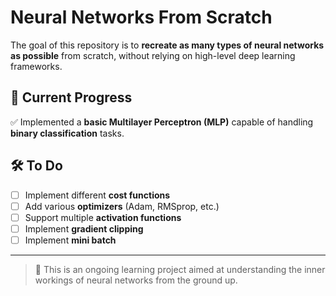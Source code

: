 # Neural Networks From Scratch

The goal of this repository is to **recreate as many types of neural networks as possible** from scratch, without relying on high-level deep learning frameworks.

## 📌 Current Progress
✅ Implemented a **basic Multilayer Perceptron (MLP)** capable of handling **binary classification** tasks.

## 🛠️ To Do
- [ ] Implement different **cost functions**  
- [ ] Add various **optimizers** (Adam, RMSprop, etc.)  
- [ ] Support multiple **activation functions**
- [ ] Implement **gradient clipping**
- [ ] Implement **mini batch**
---

> 🚀 This is an ongoing learning project aimed at understanding the inner workings of neural networks from the ground up.
